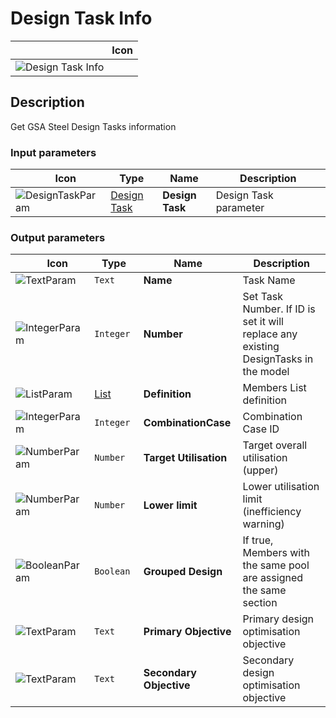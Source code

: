 # Design Task Info
<!--- This file has been auto-generated, do not change it manually! Edit the generator here: https://github.com/arup-group/GSA-Grasshopper/tree/main/DocsGeneration --->

|<img width="150"/> Icon |
| ----------- |
|![Design Task Info](./images/DesignTaskInfo.png) |

## Description

Get GSA Steel Design Tasks information

### Input parameters

|<img width="20"/> Icon |<img width="200"/> Type |<img width="200"/> Name |<img width="1000"/> Description |
| ----------- | ----------- | ----------- | ----------- |
|![DesignTaskParam](./images/DesignTaskParam.png) |[Design Task](gsagh-design-task-parameter.md) |**Design Task** |Design Task parameter |

### Output parameters

|<img width="20"/> Icon |<img width="200"/> Type |<img width="200"/> Name |<img width="1000"/> Description |
| ----------- | ----------- | ----------- | ----------- |
|![TextParam](./images/TextParam.png) |`Text` |**Name** |Task Name |
|![IntegerParam](./images/IntegerParam.png) |`Integer` |**Number** |Set Task Number. If ID is set it will replace any existing DesignTasks in the model |
|![ListParam](./images/ListParam.png) |[List](gsagh-list-parameter.md) |**Definition** |Members List definition |
|![IntegerParam](./images/IntegerParam.png) |`Integer` |**CombinationCase** |Combination Case ID |
|![NumberParam](./images/NumberParam.png) |`Number` |**Target Utilisation** |Target overall utilisation (upper) |
|![NumberParam](./images/NumberParam.png) |`Number` |**Lower limit** |Lower utilisation limit (inefficiency warning) |
|![BooleanParam](./images/BooleanParam.png) |`Boolean` |**Grouped Design** |If true, Members with the same pool are assigned the same section |
|![TextParam](./images/TextParam.png) |`Text` |**Primary Objective** |Primary design optimisation objective |
|![TextParam](./images/TextParam.png) |`Text` |**Secondary Objective** |Secondary design optimisation objective |
